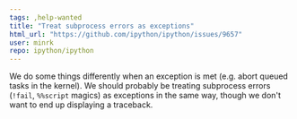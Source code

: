 ```yaml
---
tags: ,help-wanted
title: "Treat subprocess errors as exceptions"
html_url: "https://github.com/ipython/ipython/issues/9657"
user: minrk
repo: ipython/ipython
---
```


We do some things differently when an exception is met (e.g. abort queued tasks in the kernel). We should probably be treating subprocess errors (`!fail`, `%%script` magics) as exceptions in the same way, though we don't want to end up displaying a traceback.

